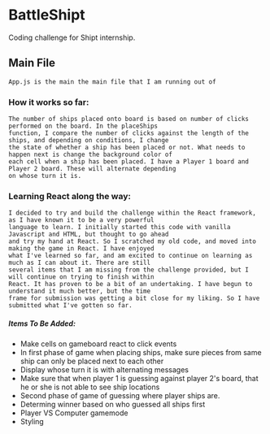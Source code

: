 # BattleShipt
Coding challenge for Shipt internship.
## Main File
```
App.js is the main the main file that I am running out of
```
### How it works so far:
```
The number of ships placed onto board is based on number of clicks performed on the board. In the placeShips 
function, I compare the number of clicks against the length of the ships, and depending on conditions, I change 
the state of whether a ship has been placed or not. What needs to happen next is change the background color of 
each cell when a ship has been placed. I have a Player 1 board and Player 2 board. These will alternate depending 
on whose turn it is.
```
### Learning React along the way:

```
I decided to try and build the challenge within the React framework, as I have known it to be a very powerful
language to learn. I initially started this code with vanilla Javascript and HTML, but thought to go ahead 
and try my hand at React. So I scratched my old code, and moved into making the game in React. I have enjoyed 
what I've learned so far, and am excited to continue on learning as much as I can about it. There are still 
several items that I am missing from the challenge provided, but I will continue on trying to finish within 
React. It has proven to be a bit of an undertaking. I have begun to understand it much better, but the time 
frame for submission was getting a bit close for my liking. So I have submitted what I've gotten so far.
```

##### Items To Be Added:

* Make cells on gameboard react to click events
* In first phase of game when placing ships, make sure pieces from same ship can only be placed next to each other
* Display whose turn it is with alternating messages
* Make sure that when player 1 is guessing against player 2's board, that he or she is not able to see ship locations
* Second phase of game of guessing where player ships are.
* Determing winner based on who guessed all ships first
* Player VS Computer gamemode
* Styling
